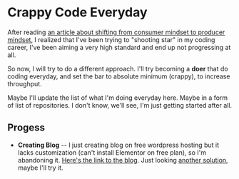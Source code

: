 # Crappy Code Everyday

After reading [an article about shifting from consumer mindset to producer mindset](https://medium.com/the-ascent/how-to-shift-your-mindset-from-consumer-to-producer-413a80fe1e7c), I realized that I've been trying to "shooting star" in my coding career, I've been aiming a very high standard and end up not progressing at all.

So now, I will try to do a different approach. I'll try becoming a **doer** that do coding everyday, and set the bar to absolute minimum (crappy), to increase throughput.

Maybe I'll update the list of what I'm doing everyday here. Maybe in a form of list of repositories. I don't know, we'll see, I'm just getting started after all.

## Progess
- **Creating Blog** -- I just creating blog on free wordpress hosting but it lacks customization (can't install Elementor on free plan), so I'm abandoning it. [Here's the link to the blog](https://candracodesme.wordpress.com/). Just looking [another solution](https://github.com/paladini/ghost-on-github-pages), maybe I'll try it.
